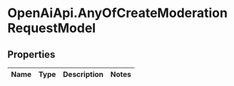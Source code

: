 # OpenAiApi.AnyOfCreateModerationRequestModel

## Properties
Name | Type | Description | Notes
------------ | ------------- | ------------- | -------------
